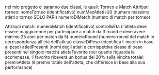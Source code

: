 nel mio progetto ci saranno due classi, le quali: Torneo e Match
Attributi torneo:
nomeTorneo (identificativo)
numMaxAtleti=20 (numero massimo atleti x torneo SOLO PARI)
numeroDiMatch (numero di match per torneo)

Attributi match:
numeroMatch (identificativo)
controlloEta (l'atleta deve essere maggiorenne per partecipare a match da 3 round e deve avere minimo 25 anni per match da 5)
numeroRound (numero round del match in corrispondenza all'età dell'atleta)
classeDiPeso (identifica il match in base al peso)
atletiPresenti (nomi degli atleti e corrispettiva classe di peso presenti nel singolo match)
atletaFavorito (per quanto riguarda le scommesse, il favorito riceverà un bonus del 20% sulla vincita totale)
premioAtleta (il premio totale dell'atleta, che differisce in base alla sua performance)
